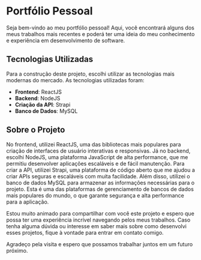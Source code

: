 # Portfólio Pessoal

Seja bem-vindo ao meu portfólio pessoal! Aqui, você encontrará alguns dos meus trabalhos mais recentes e poderá ter uma ideia do meu conhecimento e experiência em desenvolvimento de software.

## Tecnologias Utilizadas

Para a construção deste projeto, escolhi utilizar as tecnologias mais modernas do mercado. As tecnologias utilizadas foram:

- **Frontend**: ReactJS
- **Backend**: NodeJS
- **Criação da API**: Strapi
- **Banco de Dados**: MySQL

## Sobre o Projeto

No frontend, utilizei ReactJS, uma das bibliotecas mais populares para criação de interfaces de usuário interativas e responsivas.
 Já no backend, escolhi NodeJS, uma plataforma JavaScript de alta performance, que me permitiu desenvolver aplicações escaláveis e de fácil manutenção. Para criar a API, utilizei Strapi, uma plataforma de código aberto que me ajudou a criar APIs seguras e escaláveis com muita facilidade.
 Além disso, utilizei o banco de dados MySQL para armazenar as informações necessárias para o projeto. Esta é uma das plataformas de gerenciamento de bancos de dados mais populares do mundo, o que garante segurança e alta performance para a aplicação.

Estou muito animado para compartilhar com você este projeto e espero que possa ter uma experiência incrível navegando pelos meus trabalhos. Caso tenha alguma dúvida ou interesse em saber mais sobre como desenvolvi esses projetos, fique à vontade para entrar em contato comigo.

Agradeço pela visita e espero que possamos trabalhar juntos em um futuro próximo.
